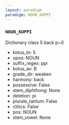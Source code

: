```yaml
---
layout: paradigm
paradigm: NOUN_KUPPI
---
```

### ` NOUN_KUPPI `

Dictionary class 5 back p~0
* kotus_tn: 5
* upos: NOUN
* suffix_regex: ppi
* kotus_av: B
* grade_dir: weaken
* harmony: back
* possessive: False
* stem_diphthong: None
* deletion: pi
* plurale_tantum: False
* clitics: False
* pos: NOUN
* stem_vowel: None
